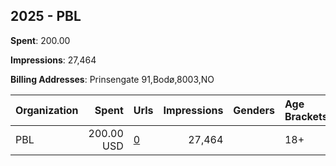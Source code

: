 ## 2025 - PBL 
**Spent**: 200.00

**Impressions**: 27,464

**Billing Addresses**: Prinsengate 91,Bodø,8003,NO

|Organization|Spent|Urls|Impressions|Genders|Age Brackets|Country Codes|
|:---|---:|:---|---:|:---|:---|:---|
|PBL|200.00 USD|[0](https://www.snap.com/political-ads/asset/b83ca785b07209c6fd8bc757f8eccd93a4345bcceb63d2e8d4a72a17d33cfb6e?mediaType=mp4)|27,464||18+|norway|
